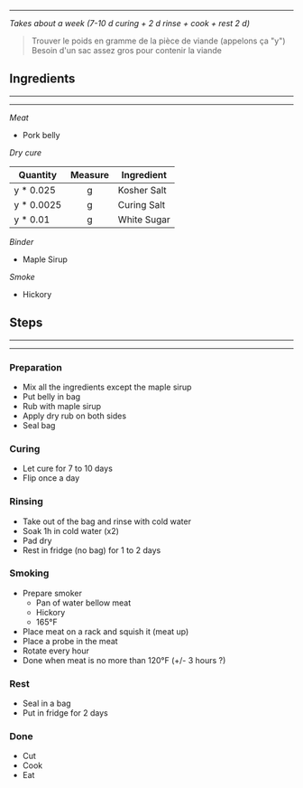 
---
*Takes about a week (7-10 d curing + 2 d rinse + cook + rest 2 d)*

> Trouver le poids en gramme de la pièce de viande (appelons ça "y")
> Besoin d'un sac assez gros pour contenir la viande


## Ingredients
---
---

*Meat*
- Pork belly


*Dry cure*

| Quantity   | Measure | Ingredient  |
| ---------- | :-----: | ----------- |
| y * 0.025  |    g    | Kosher Salt |
| y * 0.0025 |    g    | Curing Salt |
| y * 0.01   |    g    | White Sugar |

*Binder*
- Maple Sirup


*Smoke*
- Hickory


## Steps
---
---
### Preparation
- Mix all the ingredients except the maple sirup
- Put belly in bag
- Rub with maple sirup
- Apply dry rub on both sides
- Seal bag

### Curing
- Let cure for 7 to 10 days
- Flip once a day

### Rinsing
- Take out of the bag and rinse with cold water
- Soak 1h in cold water (x2)
- Pad dry
- Rest in fridge (no bag) for 1 to 2 days

### Smoking
- Prepare smoker
	- Pan of water bellow meat
	- Hickory 
	- 165°F
- Place meat on a rack and squish it (meat up)
- Place a probe in the meat
- Rotate every hour
- Done when meat is no more than 120°F (+/- 3 hours ?)

### Rest
- Seal in a bag
- Put in fridge for 2 days

### Done
- Cut
- Cook
- Eat

